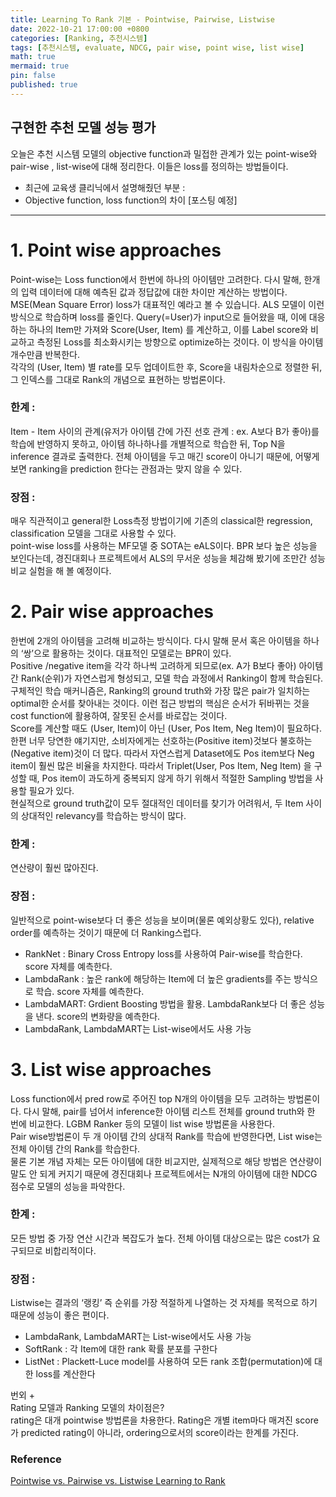 ```yaml
---
title: Learning To Rank 기본 - Pointwise, Pairwise, Listwise
date: 2022-10-21 17:00:00 +0800
categories: [Ranking, 추천시스템]
tags: [추천시스템, evaluate, NDCG, pair wise, point wise, list wise]
math: true
mermaid: true
pin: false
published: true
---
```


## 구현한 추천 모델 성능 평가       
오늘은 추천 시스템 모델의 objective function과 밀접한 관계가 있는 point-wise와 pair-wise , list-wise에 대해 정리한다. 이들은 loss를 정의하는 방법들이다.     

+ 최근에 교육생 클리닉에서 설명해줬던 부분 :       
+ Objective function, loss function의 차이 [포스팅 예정]      

---

# 1. Point wise approaches
Point-wise는 Loss function에서 한번에 하나의 아이템만 고려한다. 다시 말해, 한개의 입력 데이터에 대해 예측된 값과 정답값에 대한 차이만 계산하는 방법이다. MSE(Mean Square Error) loss가 대표적인 예라고 볼 수 있습니다. ALS 모델이 이런 방식으로 학습하며 loss를 줄인다.
Query(=User)가 input으로 들어왔을 때, 이에 대응하는 하나의 Item만 가져와 Score(User, Item) 를 계산하고, 이를 Label score와 비교하고 측정된 Loss를 최소화시키는 방향으로 optimize하는 것이다. 이 방식을 아이템 개수만큼 반복한다.    
각각의 (User, Item) 별 rate를 모두 업데이트한 후, Score을 내림차순으로 정렬한 뒤, 그 인덱스를 그대로 Rank의 개념으로 표현하는 방법론이다.      
### 한계 :
Item - Item 사이의 관계(유저가 아이템 간에 가진 선호 관계 : ex. A보다 B가 좋아)를 학습에 반영하지 못하고, 아이템 하나하나를 개별적으로 학습한 뒤, Top N을 inference 결과로 출력한다. 전체 아이템을 두고 매긴 score이 아니기 때문에, 어떻게 보면 ranking을 prediction 한다는 관점과는 맞지 않을 수 있다.     
### 장점 :
매우 직관적이고 general한 Loss측정 방법이기에 기존의 classical한 regression, classification 모델을 그대로 사용할 수 있다.      
point-wise loss를 사용하는 MF모델 중 SOTA는 eALS이다. BPR 보다 높은 성능을 보인다는데, 경진대회나 프로젝트에서 ALS의 무서운 성능을 체감해 봤기에 조만간 성능 비교 실험을 해 볼 예정이다. 
      
            
      
# 2. Pair wise approaches
한번에 2개의 아이템을 고려해 비교하는 방식이다. 다시 말해 문서 혹은 아이템을 하나의 ‘쌍’으로 활용하는 것이다. 대표적인 모델로는 BPR이 있다.       
Positive /negative item을 각각 하나씩 고려하게 되므로(ex. A가 B보다 좋아) 아이템간 Rank(순위)가 자연스럽게 형성되고, 모델 학습 과정에서 Ranking이 함께 학습된다.      
구체적인 학습 매커니즘은, Ranking의 ground truth와 가장 많은 pair가 일치하는 optimal한 순서를 찾아내는 것이다. 이런 접근 방법의 핵심은 순서가 뒤바뀌는 것을 cost function에 활용하여, 잘못된 순서를 바로잡는 것이다.       
Score를 계산할 때도 (User, Item)이 아닌 (User, Pos Item, Neg Item)이 필요하다. 한편 너무 당연한 얘기지만, 소비자에게는 선호하는(Positive item)것보다 불호하는(Negative item)것이 더 많다. 따라서 자연스럽게 Dataset에도 Pos item보다 Neg item이 훨씬 많은 비율을 차지한다.
따라서 Triplet(User, Pos Item, Neg Item) 을 구성할 때, Pos item이 과도하게 중복되지 않게 하기 위해서 적절한 Sampling 방법을 사용할 필요가 있다.       
현실적으로 ground truth값이 모두 절대적인 데이터를 찾기가 어려워서, 두 Item 사이의 상대적인 relevancy를 학습하는 방식이 많다.
### 한계 :
연산량이 훨씬 많아진다.
### 장점 :
일반적으로 point-wise보다 더 좋은 성능을 보이며(물론 예외상황도 있다), relative order를 예측하는 것이기 때문에 더 Ranking스럽다.   
   
* RankNet : Binary Cross Entropy loss를 사용하여 Pair-wise를 학습한다. score 자체를 예측한다.   
* LambdaRank : 높은 rank에 해당하는 Item에 더 높은 gradients를 주는 방식으로 학습. score 자체를 예측한다.   
* LambdaMART: Grdient Boosting 방법을 활용. LambdaRank보다 더 좋은 성능을 낸다. score의 변화량을 예측한다.   
* LambdaRank, LambdaMART는 List-wise에서도 사용 가능

              
                     
# 3. List wise approaches
Loss function에서 pred row로 주어진 top N개의 아이템을 모두 고려하는 방법론이다. 다시 말해, pair를 넘어서 inference한 아이템 리스트 전체를 ground truth와 한 번에 비교한다. LGBM Ranker 등의 모델이 list wise 방법론을 사용한다.       
Pair wise방법론이 두 개 아이템 간의 상대적 Rank를 학습에 반영한다면, List wise는 전체 아이템 간의 Rank를 학습한다.       
물론 기본 개념 자체는 모든 아이템에 대한 비교지만, 실제적으로 해당 방법은 연산량이 말도 안 되게 커지기 때문에 경진대회나 프로젝트에서는 N개의 아이템에 대한 NDCG 점수로 모델의 성능을 파악한다.       
### 한계 :
모든 방법 중 가장 연산 시간과 복잡도가 높다. 전체 아이템 대상으로는 많은 cost가 요구되므로 비합리적이다.       
### 장점 :
Listwise는 결과의 ‘랭킹’ 즉 순위를 가장 적절하게 나열하는 것 자체를 목적으로 하기 때문에 성능이 좋은 편이다.          
   
* LambdaRank, LambdaMART는 List-wise에서도 사용 가능   
* SoftRank : 각 Item에 대한 rank 확률 분포를 구한다   
* ListNet : Plackett-Luce model를 사용하여 모든 rank 조합(permutation)에 대한 loss를 계산한다   


       

번외 +        
Rating 모델과 Ranking 모델의 차이점은?       
rating은 대개 pointwise 방법론을 차용한다. Rating은 개별 item마다 매겨진 score가 predicted rating이 아니라, ordering으로서의 score이라는 한계를 가진다.       

       
### Reference
[Pointwise vs. Pairwise vs. Listwise Learning to Rank](https://medium.com/@nikhilbd/pointwise-vs-pairwise-vs-listwise-learning-to-rank-80a8fe8fadfd)





